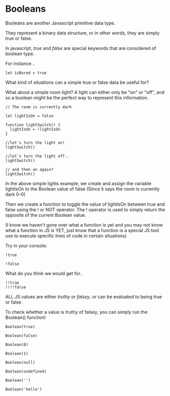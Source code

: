 # Booleans

Booleans are another Javascript primitive data type.

They represent a binary data structure, or in other words, they are simply true or false.

In javascript, *true* and *false* are special keywords that are considered of boolean type.

For instance ..
```
let isBored = true
```

What kind of situations can a simple true or false data be useful for?

What about a simple room light? A light can either only be "on" or "off", and so
a boolean might be the perfect way to represent this information.

```
// The room is currently dark

let lightIsOn = false

function lightSwitch() {
  lightIsOn = !lightIsOn
}

//let's turn the light on!
lightSwitch()

//let's turn the light off..
lightSwitch()

// and then on again?
lightSwitch()
```

In the above simple lights example, we create and assign the variable lightIsOn to the
Boolean value of false (Since it says the room is currently dark 0-0)

Then we create a function to toggle the value of lightIsOn between true and false using the ! or NOT operator.
The ! operator is used to simply return the opposite of the current Boolean value.

(I know we haven't gone over what a function is yet and you may not know what a function in JS is YET, just know that a function is a special JS tool use to execute specific lines of code in certain situations)

Try in your console:
```
!true

!false
```

What do you think we would get for..
```
!!true
!!!!false
```

ALL JS values are either *truthy* or *falsey*, or can be evaluated to being true or false.

To check whether a value is truthy of falsey, you can simply run the Boolean() function!

```
Boolean(true)

Boolean(false)

Boolean(0)

Boolean(1)

Boolean(null)

Boolean(undefined)

Boolean('')

Boolean('hello')
```
